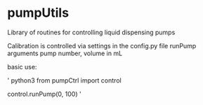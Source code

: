 # pumpUtils
Library of routines for controlling liquid dispensing pumps

Calibration is controlled via settings in the config.py file
runPump arguments pump number, volume in mL

basic use:

'
python3
from pumpCtrl import control

control.runPump(0, 100) 
'
